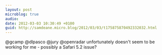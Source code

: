 ```yaml
---
layout: post
microblog: true
audio: 
date: 2012-03-03 10:30:49 +0100
guid: http://samdeane.micro.blog/2012/03/03/t175875870492332032.html
---
```

@gcamp @dlpasco @jury @openradar unfortunately doesn't seem to be working for me - possibly a Safari 5.2 issue?
